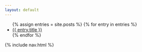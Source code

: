 ```yaml
---
layout: default
---
```


<ul class="posts">
  {% assign entries = site.posts %}
  {% for entry in entries %}
      <li><a class="l-nu _hover _focus" href="{{ entry.url }}">{{ entry.title }}</a></li>
  {% endfor %}
</ul>

{% include nav.html %}